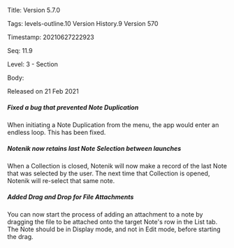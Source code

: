 Title:  Version 5.7.0

Tags:   levels-outline.10 Version History.9 Version 570

Timestamp: 20210627222923

Seq:    11.9

Level:  3 - Section

Body: 

Released on 21 Feb 2021
 
##### Fixed a bug that prevented Note Duplication

When initiating a Note Duplication from the menu, the app would enter an endless loop. This has been fixed. 

 
##### Notenik now retains last Note Selection between launches

When a Collection is closed, Notenik will now make a record of the last Note that was selected by the user. The next time that Collection is opened, Notenik will re-select that same note. 

 
##### Added Drag and Drop for File Attachments

You can now start the process of adding an attachment to a note by dragging the file to be attached onto the target Note's row in the List tab. The Note should be in Display mode, and not in Edit mode, before starting the drag.
